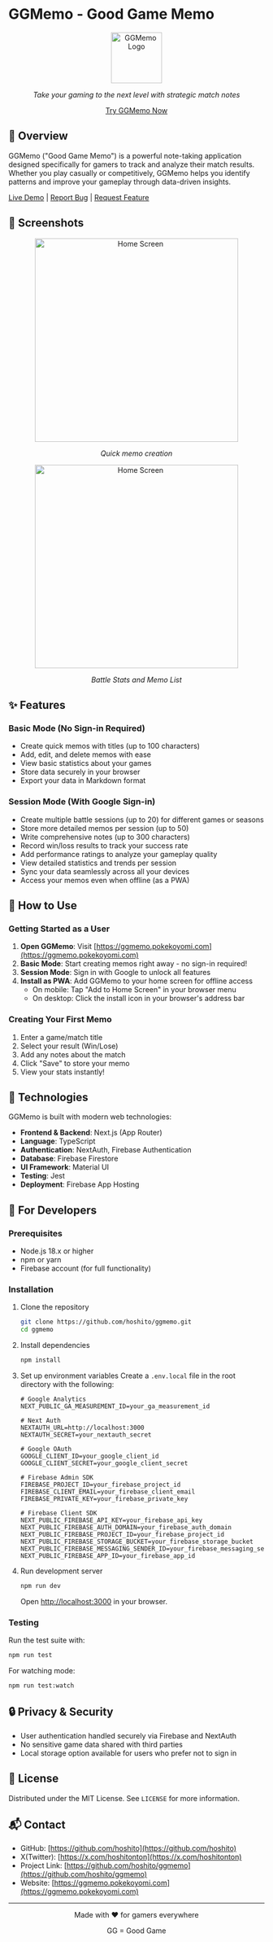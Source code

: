 # GGMemo - Good Game Memo

<div align="center">
  <img src="public/icon-192x192.png" alt="GGMemo Logo" width="100" />
  <p><em>Take your gaming to the next level with strategic match notes</em></p>
  
  <a href="https://ggmemo.pokekoyomi.com" target="_blank">Try GGMemo Now</a>
</div>

## 📱 Overview

GGMemo ("Good Game Memo") is a powerful note-taking application designed specifically for gamers to track and analyze their match results. Whether you play casually or competitively, GGMemo helps you identify patterns and improve your gameplay through data-driven insights.

[Live Demo](https://ggmemo.pokekoyomi.com) | [Report Bug](https://github.com/hoshito/ggmemo/issues) | [Request Feature](https://github.com/hoshito/ggmemo/issues)

## 📸 Screenshots

<div align="center">
  <img src="public/screenshots/memoform.png" alt="Home Screen" width="400" />
  <p><em>Quick memo creation</em></p>
  <img src="public/screenshots/memolist.png" alt="Home Screen" width="400" />
  <p><em>Battle Stats and Memo List</em></p>
</div>

## ✨ Features

### Basic Mode (No Sign-in Required)
- Create quick memos with titles (up to 100 characters)
- Add, edit, and delete memos with ease
- View basic statistics about your games
- Store data securely in your browser
- Export your data in Markdown format

### Session Mode (With Google Sign-in)
- Create multiple battle sessions (up to 20) for different games or seasons
- Store more detailed memos per session (up to 50)
- Write comprehensive notes (up to 300 characters)
- Record win/loss results to track your success rate
- Add performance ratings to analyze your gameplay quality
- View detailed statistics and trends per session
- Sync your data seamlessly across all your devices
- Access your memos even when offline (as a PWA)

## 📲 How to Use

### Getting Started as a User

1. **Open GGMemo**: Visit [https://ggmemo.pokekoyomi.com](https://ggmemo.pokekoyomi.com)
2. **Basic Mode**: Start creating memos right away - no sign-in required!
3. **Session Mode**: Sign in with Google to unlock all features
4. **Install as PWA**: Add GGMemo to your home screen for offline access
   - On mobile: Tap "Add to Home Screen" in your browser menu
   - On desktop: Click the install icon in your browser's address bar

### Creating Your First Memo

1. Enter a game/match title
2. Select your result (Win/Lose)
3. Add any notes about the match
4. Click "Save" to store your memo
5. View your stats instantly!

## 🚀 Technologies

GGMemo is built with modern web technologies:

- **Frontend & Backend**: Next.js (App Router)
- **Language**: TypeScript
- **Authentication**: NextAuth, Firebase Authentication
- **Database**: Firebase Firestore
- **UI Framework**: Material UI
- **Testing**: Jest
- **Deployment**: Firebase App Hosting

## 🔧 For Developers

### Prerequisites

- Node.js 18.x or higher
- npm or yarn
- Firebase account (for full functionality)

### Installation

1. Clone the repository
   ```bash
   git clone https://github.com/hoshito/ggmemo.git
   cd ggmemo
   ```

2. Install dependencies
   ```bash
   npm install
   ```

3. Set up environment variables
   Create a `.env.local` file in the root directory with the following:
   ```
   # Google Analytics
   NEXT_PUBLIC_GA_MEASUREMENT_ID=your_ga_measurement_id

   # Next Auth
   NEXTAUTH_URL=http://localhost:3000
   NEXTAUTH_SECRET=your_nextauth_secret

   # Google OAuth
   GOOGLE_CLIENT_ID=your_google_client_id
   GOOGLE_CLIENT_SECRET=your_google_client_secret

   # Firebase Admin SDK
   FIREBASE_PROJECT_ID=your_firebase_project_id
   FIREBASE_CLIENT_EMAIL=your_firebase_client_email
   FIREBASE_PRIVATE_KEY=your_firebase_private_key

   # Firebase Client SDK
   NEXT_PUBLIC_FIREBASE_API_KEY=your_firebase_api_key
   NEXT_PUBLIC_FIREBASE_AUTH_DOMAIN=your_firebase_auth_domain
   NEXT_PUBLIC_FIREBASE_PROJECT_ID=your_firebase_project_id
   NEXT_PUBLIC_FIREBASE_STORAGE_BUCKET=your_firebase_storage_bucket
   NEXT_PUBLIC_FIREBASE_MESSAGING_SENDER_ID=your_firebase_messaging_sender_id
   NEXT_PUBLIC_FIREBASE_APP_ID=your_firebase_app_id
   ```

4. Run development server
   ```bash
   npm run dev
   ```
   Open [http://localhost:3000](http://localhost:3000) in your browser.

### Testing

Run the test suite with:

```bash
npm run test
```

For watching mode:

```bash
npm run test:watch
```

## 🔒 Privacy & Security

- User authentication handled securely via Firebase and NextAuth
- No sensitive game data shared with third parties
- Local storage option available for users who prefer not to sign in

## 📄 License

Distributed under the MIT License. See `LICENSE` for more information.

## 📬 Contact

- GitHub: [https://github.com/hoshito](https://github.com/hoshito)
- X(Twitter): [https://x.com/hoshitonton](https://x.com/hoshitonton)
- Project Link: [https://github.com/hoshito/ggmemo](https://github.com/hoshito/ggmemo)
- Website: [https://ggmemo.pokekoyomi.com](https://ggmemo.pokekoyomi.com)

---

<div align="center">
  <p>Made with ❤️ for gamers everywhere</p>
  <p>GG = Good Game</p>
</div>
